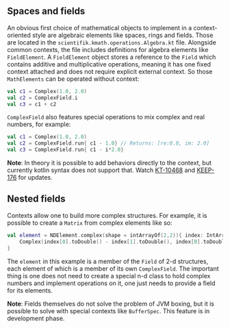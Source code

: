 ## Spaces and fields

An obvious first choice of mathematical objects to implement in a context-oriented style are algebraic elements like spaces,
rings and fields. Those are located in the `scientifik.kmath.operations.Algebra.kt` file. Alongside common contexts, the file includes definitions for algebra elements like `FieldElement`. A `FieldElement` object
stores a reference to the `Field` which contains additive and multiplicative operations, meaning
it has one fixed context attached and does not require explicit external context. So those `MathElements` can be operated without context:

```kotlin
val c1 = Complex(1.0, 2.0)
val c2 = ComplexField.i
val c3 = c1 + c2
```

`ComplexField` also features special operations to mix complex and real numbers, for example:

```kotlin
val c1 = Complex(1.0, 2.0)
val c2 = ComplexField.run{ c1 - 1.0} // Returns: [re:0.0, im: 2.0]
val c3 = ComplexField.run{ c1 - i*2.0}
```

**Note**: In theory it is possible to add behaviors directly to the context, but currently kotlin syntax does not support
that. Watch [KT-10468](https://youtrack.jetbrains.com/issue/KT-10468) and [KEEP-176](https://github.com/Kotlin/KEEP/pull/176) for updates.

## Nested fields

Contexts allow one to build more complex structures. For example, it is possible to create a `Matrix` from complex elements like so:

```kotlin
val element = NDElement.complex(shape = intArrayOf(2,2)){ index: IntArray ->
    Complex(index[0].toDouble() - index[1].toDouble(), index[0].toDouble() + index[1].toDouble())
}
```

The `element` in this example is a member of the `Field` of 2-d structures, each element of which is a member of its own
`ComplexField`. The important thing is one does not need to create a special n-d class to hold complex
numbers and implement operations on it, one just needs to provide a field for its elements.

**Note**: Fields themselves do not solve the problem of JVM boxing, but it is possible to solve with special contexts like
`BufferSpec`. This feature is in development phase.